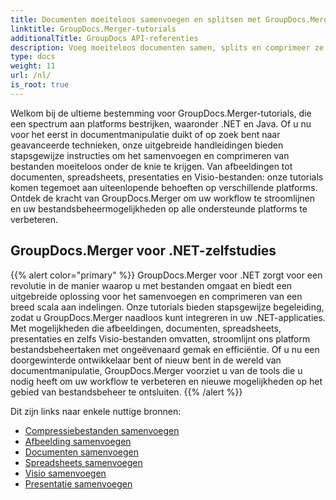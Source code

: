 ```yaml
---
title: Documenten moeiteloos samenvoegen en splitsen met GroupDocs.Merger
linktitle: GroupDocs.Merger-tutorials
additionalTitle: GroupDocs API-referenties
description: Voeg moeiteloos documenten samen, splits en comprimeer ze op .NET- en Java-platforms met onze deskundige tutorials over GroupDocs.Merger. Ontgrendel naadloos bestandsbeheer!
type: docs
weight: 11
url: /nl/
is_root: true
---
```


Welkom bij de ultieme bestemming voor GroupDocs.Merger-tutorials, die een spectrum aan platforms bestrijken, waaronder .NET en Java. Of u nu voor het eerst in documentmanipulatie duikt of op zoek bent naar geavanceerde technieken, onze uitgebreide handleidingen bieden stapsgewijze instructies om het samenvoegen en comprimeren van bestanden moeiteloos onder de knie te krijgen. Van afbeeldingen tot documenten, spreadsheets, presentaties en Visio-bestanden: onze tutorials komen tegemoet aan uiteenlopende behoeften op verschillende platforms. Ontdek de kracht van GroupDocs.Merger om uw workflow te stroomlijnen en uw bestandsbeheermogelijkheden op alle ondersteunde platforms te verbeteren.

## GroupDocs.Merger voor .NET-zelfstudies
{{% alert color="primary" %}}
GroupDocs.Merger voor .NET zorgt voor een revolutie in de manier waarop u met bestanden omgaat en biedt een uitgebreide oplossing voor het samenvoegen en comprimeren van een breed scala aan indelingen. Onze tutorials bieden stapsgewijze begeleiding, zodat u GroupDocs.Merger naadloos kunt integreren in uw .NET-applicaties. Met mogelijkheden die afbeeldingen, documenten, spreadsheets, presentaties en zelfs Visio-bestanden omvatten, stroomlijnt ons platform bestandsbeheertaken met ongeëvenaard gemak en efficiëntie. Of u nu een doorgewinterde ontwikkelaar bent of nieuw bent in de wereld van documentmanipulatie, GroupDocs.Merger voorziet u van de tools die u nodig heeft om uw workflow te verbeteren en nieuwe mogelijkheden op het gebied van bestandsbeheer te ontsluiten.
{{% /alert %}}

Dit zijn links naar enkele nuttige bronnen:
 
- [Compressiebestanden samenvoegen](./net/merge-compress-files/)
- [Afbeelding samenvoegen](./net/image-merging/)
- [Documenten samenvoegen](./net/document-merging/)
- [Spreadsheets samenvoegen](./net/spreadsheet-merging/)
- [Visio samenvoegen](./net/visio-merging/)
- [Presentatie samenvoegen](./net/presentation-merging/)




